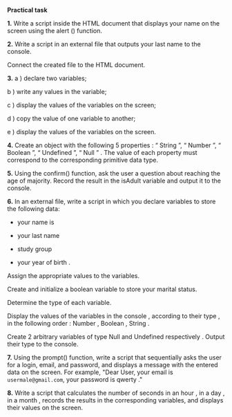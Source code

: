 **Practical task**

**1.** Write a script inside the HTML document that displays your name on the screen using the alert () function.

**2.** Write a script in an external file that outputs your last name to the console.

Connect the created file to the HTML document.

**3.** 
a ) declare two variables;

b ) write any values in the variable;

c ) display the values of the variables on the screen;

d ) copy the value of one variable to another;

e ) display the values of the variables on the screen.

**4.** Create an object with the following 5 properties : “ String ”, “ Number ”, “ Boolean ”, “ Undefined ”, “ Null ” . The value of each property must correspond to the corresponding primitive data type.

**5.** Using the confirm() function, ask the user a question about reaching the age of majority. Record the result in the isAdult variable and output it to the console.

**6.** In an external file, write a script in which you declare variables to store the following data:

- your name is

- your last name

- study group

- your year of birth .

Assign the appropriate values to the variables.

Create and initialize a boolean variable to store your marital status.

Determine the type of each variable.

Display the values of the variables in the console , according to their type , in the following order : Number , Boolean , String .

Create 2 arbitrary variables of type Null and Undefined respectively . Output their type to the console.

**7.** Using the prompt() function, write a script that sequentially asks the user for a login, email, and password, and displays a message with the entered data on the screen. For example, "Dear User, your email is ```usermale@gmail.com```, your password is qwerty ."

**8.** Write a script that calculates the number of seconds in an hour , in a day , in a month , records the results in the corresponding variables, and displays their values on the screen.
